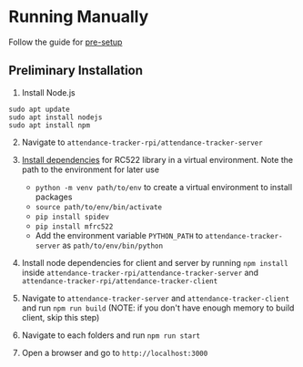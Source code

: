 # Running Manually

Follow the guide for [pre-setup](./PRE-SETUP.md)

## Preliminary Installation

1. Install Node.js

```
sudo apt update
sudo apt install nodejs
sudo apt install npm
```

2. Navigate to `attendance-tracker-rpi/attendance-tracker-server`
3. [Install dependencies](https://pimylifeup.com/raspberry-pi-rfid-rc522/) for RC522 library in a virtual environment. Note the path to the environment for later use

    - `python -m venv path/to/env` to create a virtual environment to install packages
    - `source path/to/env/bin/activate`
    - `pip install spidev`
    - `pip install mfrc522`
    - Add the environment variable `PYTHON_PATH` to `attendance-tracker-server` as `path/to/env/bin/python`

4. Install node dependencies for client and server by running `npm install` inside `attendance-tracker-rpi/attendance-tracker-server` and `attendance-tracker-rpi/attendance-tracker-client`
5. Navigate to `attendance-tracker-server` and `attendance-tracker-client` and run `npm run build` (NOTE: if you don't have enough memory to build client, skip this step)
6. Navigate to each folders and run `npm run start`
7. Open a browser and go to `http://localhost:3000`
